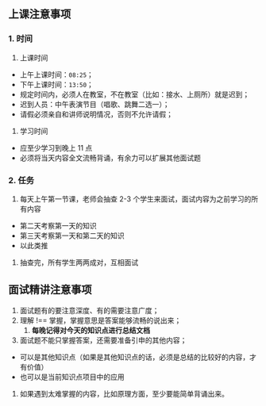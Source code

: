 ## 上课注意事项

### 1. 时间

1. 上课时间

- 上午上课时间：`08:25`；
- 下午上课时间：`13:50`；
- 规定时间内，必须人在教室，不在教室（比如：接水、上厕所）就是迟到；
- 迟到人员：中午表演节目（唱歌、跳舞二选一）；
- 请假必须亲自和讲师说明情况，否则不允许请假；

1. 学习时间

- 应至少学习到晚上 11 点
- 必须将当天内容全文流畅背诵，有余力可以扩展其他面试题

### 2. 任务

1. 每天上午第一节课，老师会抽查 2-3 个学生来面试，面试内容为之前学习的所有内容

- 第二天考察第一天的知识
- 第三天考察第一天和第二天的知识
- 以此类推

1. 抽查完，所有学生两两成对，互相面试

## 面试精讲注意事项

1. 面试题有的要注意深度、有的需要注意广度；
2. 理解 !== 掌握，掌握意思是答案能够流畅的说出来；
   1. **每晚记得对今天的知识点进行总结文档**
3. 面试题不能只掌握答案，还需要准备引申的其他内容；

- 可以是其他知识点（如果是其他知识点的话，必须是总结的比较好的内容，才有价值）
- 也可以是当前知识点项目中的应用

1. 如果遇到太难掌握的内容，比如原理方面，至少要能简单背诵出来。